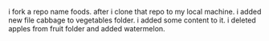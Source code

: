 i fork a repo name foods.
after i clone that repo to my local machine.
i added new file cabbage to vegetables folder.
i added some content to it.
i deleted apples from fruit folder and added watermelon.

